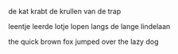 de kat krabt de krullen van de trap

leentje leerde lotje lopen langs de lange lindelaan

the quick brown fox jumped over the lazy dog
